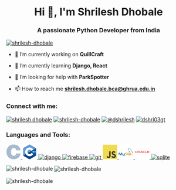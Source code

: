 <h1 align="center">Hi 👋, I'm Shrilesh Dhobale</h1>
<h3 align="center">A passionate Python Developer from India</h3>

<p align="left"> <a href="https://github.com/ryo-ma/github-profile-trophy"><img src="https://github-profile-trophy.vercel.app/?username=shrilesh-dhobale" alt="shrilesh-dhobale" /></a> </p>

- 🔭 I’m currently working on **QuillCraft**

- 🌱 I’m currently learning **Django, React**

- 🤝 I’m looking for help with **ParkSpotter**

- 📫 How to reach me **shrilesh.dhobale.bca@ghrua.edu.in**

<h3 align="left">Connect with me:</h3>
<p align="left">
<a href="https://linkedin.com/in/shrilesh dhobale" target="blank"><img align="center" src="https://raw.githubusercontent.com/rahuldkjain/github-profile-readme-generator/master/src/images/icons/Social/linked-in-alt.svg" alt="shrilesh dhobale" height="30" width="40" /></a>
<a href="https://www.leetcode.com/shrilesh-dhobale" target="blank"><img align="center" src="https://raw.githubusercontent.com/rahuldkjain/github-profile-readme-generator/master/src/images/icons/Social/leet-code.svg" alt="shrilesh-dhobale" height="30" width="40" /></a>
<a href="https://www.hackerearth.com/@dshrilesh" target="blank"><img align="center" src="https://raw.githubusercontent.com/rahuldkjain/github-profile-readme-generator/master/src/images/icons/Social/hackerearth.svg" alt="@dshrilesh" height="30" width="40" /></a>
<a href="https://auth.geeksforgeeks.org/user/dshri03gt" target="blank"><img align="center" src="https://raw.githubusercontent.com/rahuldkjain/github-profile-readme-generator/master/src/images/icons/Social/geeks-for-geeks.svg" alt="dshri03gt" height="30" width="40" /></a>
</p>

<h3 align="left">Languages and Tools:</h3>
<p align="left"> <a href="https://www.cprogramming.com/" target="_blank" rel="noreferrer"> <img src="https://raw.githubusercontent.com/devicons/devicon/master/icons/c/c-original.svg" alt="c" width="40" height="40"/> </a> <a href="https://www.w3schools.com/cpp/" target="_blank" rel="noreferrer"> <img src="https://raw.githubusercontent.com/devicons/devicon/master/icons/cplusplus/cplusplus-original.svg" alt="cplusplus" width="40" height="40"/> </a> <a href="https://www.djangoproject.com/" target="_blank" rel="noreferrer"> <img src="https://cdn.worldvectorlogo.com/logos/django.svg" alt="django" width="40" height="40"/> </a> <a href="https://firebase.google.com/" target="_blank" rel="noreferrer"> <img src="https://www.vectorlogo.zone/logos/firebase/firebase-icon.svg" alt="firebase" width="40" height="40"/> </a> <a href="https://git-scm.com/" target="_blank" rel="noreferrer"> <img src="https://www.vectorlogo.zone/logos/git-scm/git-scm-icon.svg" alt="git" width="40" height="40"/> </a> <a href="https://developer.mozilla.org/en-US/docs/Web/JavaScript" target="_blank" rel="noreferrer"> <img src="https://raw.githubusercontent.com/devicons/devicon/master/icons/javascript/javascript-original.svg" alt="javascript" width="40" height="40"/> </a> <a href="https://www.mysql.com/" target="_blank" rel="noreferrer"> <img src="https://raw.githubusercontent.com/devicons/devicon/master/icons/mysql/mysql-original-wordmark.svg" alt="mysql" width="40" height="40"/> </a> <a href="https://www.oracle.com/" target="_blank" rel="noreferrer"> <img src="https://raw.githubusercontent.com/devicons/devicon/master/icons/oracle/oracle-original.svg" alt="oracle" width="40" height="40"/> </a> <a href="https://www.sqlite.org/" target="_blank" rel="noreferrer"> <img src="https://www.vectorlogo.zone/logos/sqlite/sqlite-icon.svg" alt="sqlite" width="40" height="40"/> </a> </p>

<p><img align="left" src="https://github-readme-stats.vercel.app/api/top-langs?username=shrilesh-dhobale&show_icons=true&locale=en&layout=compact" alt="shrilesh-dhobale" /></p>

<p>&nbsp;<img align="center" src="https://github-readme-stats.vercel.app/api?username=shrilesh-dhobale&show_icons=true&locale=en" alt="shrilesh-dhobale" /></p>

<p><img align="center" src="https://github-readme-streak-stats.herokuapp.com/?user=shrilesh-dhobale&" alt="shrilesh-dhobale" /></p>
